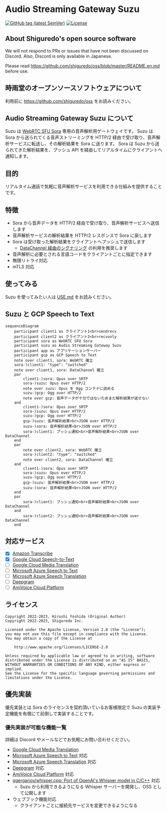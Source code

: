 # Audio Streaming Gateway Suzu

[![GitHub tag (latest SemVer)](https://img.shields.io/github/tag/shiguredo/suzu.svg)](https://github.com/shiguredo/suzu)
[![License](https://img.shields.io/badge/License-Apache%202.0-blue.svg)](https://opensource.org/licenses/Apache-2.0)

## About Shiguredo's open source software

We will not respond to PRs or issues that have not been discussed on Discord. Also, Discord is only available in Japanese.

Please read https://github.com/shiguredo/oss/blob/master/README.en.md before use.

## 時雨堂のオープンソースソフトウェアについて

利用前に https://github.com/shiguredo/oss をお読みください。

## Audio Streaming Gateway Suzu について

Suzu は [WebRTC SFU Sora](https://sora.shiguredo.jp) 専用の音声解析用ゲートウェイです。
Suzu は Sora から送られてくる音声ストリーミングを HTTP/2 経由で受け取り、音声解析サービスに転送し、その解析結果を Sora に送ります。
Sora は Suzu から送られてきた解析結果を、プッシュ API を経由してリアルタイムにクライアントへ通知します。

## 目的

リアルタイム通話で気軽に音声解析サービスを利用できる仕組みを提供することです。

## 特徴

- Sora から音声データを HTTP/2 経由で受け取り、音声解析サービスへ送信します
- 音声解析サービスの解析結果を HTTP/2 レスポンスで Sora に戻します
- Sora は受け取った解析結果をクライアントへプッシュで送信します
    - [DataChannel 経由のシグナリング](https://sora-doc.shiguredo.jp/DATA_CHANNEL_SIGNALING) の利用を推奨します
- 音声解析に必要とされる言語コードをクライアントごとに指定できます
- 無限リトライ対応
- mTLS 対応

## 使ってみる

Suzu を使ってみたい人は [USE.md](doc/USE.md) をお読みください。

## Suzu と GCP Speech to Text

```mermaid
sequenceDiagram
    participant client1 as クライアント1<br>sendrecv
    participant client2 as クライアント2<br>recvonly
    participant sora as WebRTC SFU Sora
    participant suzu as Audio Streaming Gateway Suzu
    participant app as アプリケーションサーバー
    participant gcp as GCP Speech to Text
    note over client1, sora: WebRTC 確立
    sora-)client1: "type": "switched"
    note over client1, sora: DataChannel 確立
    par
        client1-)sora: Opus over SRTP
        sora-)suzu: Opus over HTTP/2
        note over suzu: Opus を Ogg コンテナに詰める
        suzu-)gcp: Ogg over HTTP/2
        note over gcp: 音声データが十分ではないためまだ解析結果が返せない       
    and
        client1-)sora: Opus over SRTP
        sora-)suzu: Opus over HTTP/2
        suzu-)gcp: Ogg over HTTP/2
        gcp-)suzu: 音声解析結果<br>JSON over HTTP/2
        suzu-)sora: 音声解析結果<br>JSON over HTTP/2
        sora-)client1: プッシュ通知<br>音声解析結果<br>JSON over DataChannel
    end
    par
        note over client2, sora: WebRTC 確立
        sora-)client2: "type": "switched"
        note over client2, sora: DataChannel 確立
    and
        client1-)sora: Opus over SRTP
        sora-)suzu: Opus over HTTP/2
        suzu-)gcp: Ogg over HTTP/2
        gcp-)suzu: 音声解析結果<br>JSON over HTTP/2
        suzu-)sora: 音声解析結果<br>JSON over HTTP/2
    end
    par
        sora-)client1: プッシュ通知<br>音声解析結果<br>JSON over DataChannel
    and
        sora-)client2: プッシュ通知<br>音声解析結果<br>JSON over DataChannel
    end
```

## 対応サービス

- [x] [Amazon Transcribe](https://aws.amazon.com/jp/transcribe/)
- [x] [Google Cloud Speech-to-Text](https://cloud.google.com/speech-to-text)
- [ ] [Google Cloud Media Translation](https://cloud.google.com/media-translation)
- [ ] [Microsoft Azure Speech to Text](https://azure.microsoft.com/ja-jp/products/cognitive-services/speech-to-text/)
- [ ] [Microsoft Azure Speech Translation](https://azure.microsoft.com/ja-jp/products/cognitive-services/speech-translation/)
- [ ] [Deepgram](https://deepgram.com/)
- [ ] [AmiVoice Cloud Platform](https://acp.amivoice.com/amivoice/)

## ライセンス

```
Copyright 2022-2023, Hiroshi Yoshida (Original Author)
Copyright 2022-2023, Shiguredo Inc.

Licensed under the Apache License, Version 2.0 (the "License");
you may not use this file except in compliance with the License.
You may obtain a copy of the License at

    http://www.apache.org/licenses/LICENSE-2.0

Unless required by applicable law or agreed to in writing, software
distributed under the License is distributed on an "AS IS" BASIS,
WITHOUT WARRANTIES OR CONDITIONS OF ANY KIND, either express or implied.
See the License for the specific language governing permissions and
limitations under the License.
```

## 優先実装

優先実装とは Sora のライセンスを契約頂いているお客様限定で Suzu の実装予定機能を有償にて前倒しで実装することです。

### 優先実装が可能な機能一覧

詳細は Discord やメールなどでお気軽にお問い合わせください。

- [Google Cloud Media Translation](https://cloud.google.com/media-translation)
- [Microsoft Azure Speech to Text](https://azure.microsoft.com/ja-jp/products/cognitive-services/speech-to-text/) 対応
- [Microsoft Azure Speech Translation](https://azure.microsoft.com/ja-jp/products/cognitive-services/speech-translation/) 対応
- [Deepgram](https://deepgram.com/) 対応
- [AmiVoice Cloud Platform](https://acp.amivoice.com/amivoice/) 対応
- [ggerganov/whisper\.cpp: Port of OpenAI's Whisper model in C/C\+\+](https://github.com/ggerganov/whisper.cpp) 対応
    - Suzu から利用できるようになる Whisper サーバーを開発し、OSS として公開します
- ウェブフック機能対応
    - クライアントごとに接続先サービスを変更できるようになる

